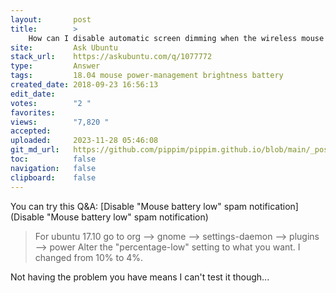 ```yaml
---
layout:       post
title:        >
    How can I disable automatic screen dimming when the wireless mouse has low battery?
site:         Ask Ubuntu
stack_url:    https://askubuntu.com/q/1077772
type:         Answer
tags:         18.04 mouse power-management brightness battery
created_date: 2018-09-23 16:56:13
edit_date:    
votes:        "2 "
favorites:    
views:        "7,820 "
accepted:     
uploaded:     2023-11-28 05:46:08
git_md_url:   https://github.com/pippim/pippim.github.io/blob/main/_posts/2018/2018-09-23-How-can-I-disable-automatic-screen-dimming-when-the-wireless-mouse-has-low-battery_.md
toc:          false
navigation:   false
clipboard:    false
---
```


You can try this Q&A: [Disable &quot;Mouse battery low&quot; spam notification](Disable &quot;Mouse battery low&quot; spam notification)

> For ubuntu 17.10 go to org --> gnome --> settings-daemon --> plugins  
> --> power Alter the "percentage-low" setting to what you want. I changed from 10% to 4%.  

Not having the problem you have means I can't test it though...
